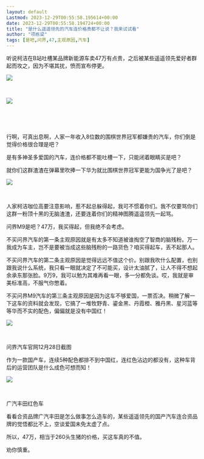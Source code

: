 ```yaml
---
layout: default
Lastmod: 2023-12-29T00:55:58.195614+00:00
date: 2023-12-29T00:55:58.194724+00:00
title: "是什么遥遥领先的汽车连价格贵都不让说？我来试试看"
author: "项栋梁"
tags: [是吧,问界,47,主观原因,汽车]
---
```


听说柯洁在B站吐槽某品牌新能源车卖47万有点贵，之后被某些遥遥领先爱好者群起而攻之，因为不堪其扰，愤而宣布停更。

![](https://images.weserv.nl/?url=https%3A//mmbiz.qpic.cn/mmbiz_jpg/TP65WXCia4CI23fNbibOE37TPicFt35KLuZvxHb53al9FibEK5SPBfagcvCiakiarN0ojFgSHk5ic2icm7HnuS2UVv75xA/640%3Fwx_fmt%3Djpeg)

​

![](https://images.weserv.nl/?url=https%3A//mmbiz.qpic.cn/mmbiz_jpg/TP65WXCia4CI23fNbibOE37TPicFt35KLuZ6E1RsjJX7g51yiaVOFJvMvXkKO7nphsevcPNXx2gEQJYy1MZyEiaE8fw/640%3Fwx_fmt%3Djpeg)

​

​

行啊，可真出息啊，人家一年收入8位数的围棋世界冠军都嫌贵的汽车，你们倒是觉得价格很合理是吧？

是有多神圣多爱国的汽车，连价格都不能吐槽一下，只能闭着眼睛买是吧？

就你们这群渣渣在弹幕里吹捧一下华为就比围棋世界冠军更能为国争光了是吧？

![](https://images.weserv.nl/?url=https%3A//mmbiz.qpic.cn/mmbiz_jpg/TP65WXCia4CI23fNbibOE37TPicFt35KLuZ7efMMQVdx4bSINXO0dgoiazSsiaI9QsksVibicDYAFialvdylzrTBSTI6EA/640%3Fwx_fmt%3Djpeg)

​

人家柯洁咖位高要注意影响，惹不起总躲得起，我可不惯着你们。我不仅要骂你们这群一粉顶十黑的无脑渣渣，还要连着你们的精神图腾遥遥领先一起骂。

问界M9是吧？47万，我买得起，但我绝不会考虑。

不买问界汽车的第一条主观原因就是有太多不知道被谁掏空了智商的脑残粉。万一我成为车主，岂不是要被当成这些脑残粉的一路货色？咱买得起车，丢不起那人。

不买问界汽车的第二条主观原因是觉得远远不值这个价。别跟我吹什么配置，也别跟我说什么系统，我只看一眼就决定了不可能买，设计太油腻了，让人不得不想起余承东那张脸。9万9，我可以勉为其难再看一眼，多一分都免谈。哎，我就是审美标准高，不服气你憋着。

不买问界M9汽车的第三条主观原因是因为这车不够爱国，一票否决。稍微了解一下这车的资料就会发现，它搞了一堆牧野青、鎏金黑、丹霞橙、雅丹黑、星河蓝等等华而不实的配色，偏偏就是没有中国红！

![](https://images.weserv.nl/?url=https%3A//mmbiz.qpic.cn/mmbiz_jpg/TP65WXCia4CI23fNbibOE37TPicFt35KLuZkehb0X2d8mhlsh9dLaFxaibAick46p8HYQb7icbicPoViaiaIyII5RZfRFSQ/640%3Fwx_fmt%3Djpeg)

​

问界汽车官网12月28日截图

作为一款国产车，连续5种配色都排不到中国红，连红色沾边的都没有，这种车背后的运营团队是什么成色可想而知！

![](https://images.weserv.nl/?url=https%3A//mmbiz.qpic.cn/mmbiz_jpg/TP65WXCia4CI23fNbibOE37TPicFt35KLuZlsPWt1giaBzIDs5o81qibXzVAjjCymGuYrPWfnxlAhnmkobia803Ybmwg/640%3Fwx_fmt%3Djpeg)

​

广汽丰田红色车

看看合资品牌广汽丰田是怎么做事怎么造车的，某些遥遥领先的国产汽车连合资品牌的觉悟都比不上，空谈爱国未免太虚了点。

所以，47万，相当于260头生猪的价格，买这车真的不值。

劝你慎重。

